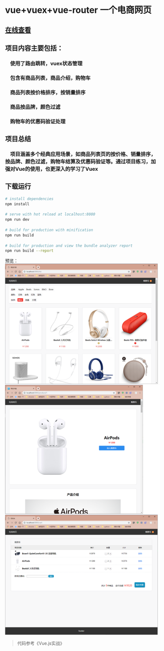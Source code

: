 # vue+vuex+vue-router 一个电商网页
## [在线查看](http://63.209.32.7:3003)
## 项目内容主要包括：
### &ensp;&ensp;使用了路由跳转，vuex状态管理  
### &ensp;&ensp;包含有商品列表，商品介绍，购物车
### &ensp;&ensp;商品列表按价格排序，按销量排序   
### &ensp;&ensp;商品按品牌，颜色过滤   
### &ensp;&ensp;购物车的优惠码验证处理 

## 项目总结
### &ensp;&ensp;项目涵盖多个经典应用场景，如商品列表页的按价格、销量排序，按品牌、颜色过滤，购物车结算及优惠码验证等。通过项目练习，加强对Vue的使用，也更深入的学习了Vuex

## 下载运行
``` bash
# install dependencies
npm install

# serve with hot reload at localhost:8080
npm run dev

# build for production with minification
npm run build

# build for production and view the bundle analyzer report
npm run build --report
```

预览：  
![运行后](https://github.com/ZHOUYIJIEQM/shopping/blob/master/preview/prev.png)  
![运行后](https://github.com/ZHOUYIJIEQM/shopping/blob/master/preview/prev2.png)  
![运行后](https://github.com/ZHOUYIJIEQM/shopping/blob/master/preview/prev1.png)  

> 代码参考《Vue.js实战》
